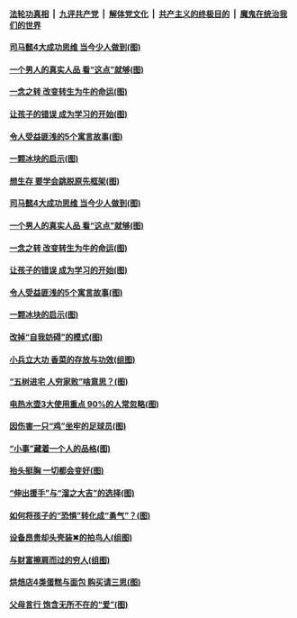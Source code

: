 

####  [法轮功真相](../../../../basic/blob/master/README.md?t=02182201) &nbsp;|&nbsp; [九评共产党](../../../../9ping.md/blob/master/README.md?t=02182201) &nbsp;|&nbsp; [解体党文化](../../../../jtdwh.md/blob/master/README.md?t=02182201)  &nbsp;|&nbsp; [共产主义的终极目的](../../../../gczydzjmd.md/blob/master/README.md?t=02182201) &nbsp;|&nbsp; [魔鬼在统治我们的世界](../../../../mgztzwmdsj.md/blob/master/README.md?t=02182201) 

#### [司马懿4大成功思维 当今少人做到(图)](../pages/p8/962919.md?t=02182201) 

#### [一个男人的真实人品 看“这点”就够(图)](../pages/p8/962894.md?t=02182201) 

#### [一念之转 改变转生为牛的命运(图)](../pages/p8/962763.md?t=02182201) 

#### [让孩子的错误 成为学习的开始(图)](../pages/p8/962818.md?t=02182201) 

#### [令人受益匪浅的5个寓言故事(图)](../pages/p8/962739.md?t=02182201) 

#### [一颗冰块的启示(图)](../pages/p8/962707.md?t=02182201) 

#### [想生存 要学会跳脱原先框架(图)](../pages/p8/962935.md?t=02182201) 

#### [司马懿4大成功思维 当今少人做到(图)](../pages/p8/962919.md?t=02182201) 

#### [一个男人的真实人品 看“这点”就够(图)](../pages/p8/962894.md?t=02182201) 

#### [一念之转 改变转生为牛的命运(图)](../pages/p8/962763.md?t=02182201) 

#### [让孩子的错误 成为学习的开始(图)](../pages/p8/962818.md?t=02182201) 

#### [令人受益匪浅的5个寓言故事(图)](../pages/p8/962739.md?t=02182201) 

#### [一颗冰块的启示(图)](../pages/p8/962707.md?t=02182201) 

#### [改掉“自我妨碍”的模式(图)](../pages/p8/962702.md?t=02182201) 

#### [小兵立大功 香菜的存放与功效(组图)](../pages/p8/962646.md?t=02182201) 

#### [“五树进宅 人穷家败”啥意思？(图)](../pages/p8/962665.md?t=02182201) 

#### [电热水壶3大使用重点 90%的人常忽略(图)](../pages/p8/962591.md?t=02182201) 

#### [因伤害一只“鸡”坐牢的足球员(图)](../pages/p8/962001.md?t=02182201) 

#### [“小事”藏着一个人的品格(图)](../pages/p8/962556.md?t=02182201) 

#### [抬头挺胸 一切都会变好(图)](../pages/p8/962473.md?t=02182201) 

#### [“伸出援手”与“溜之大吉”的选择(图)](../pages/p8/962022.md?t=02182201) 

#### [如何将孩子的“恐惧”转化成“勇气”？(图)](../pages/p8/962464.md?t=02182201) 

#### [设备昂贵却头壳装✖的拍鸟人(组图)](../pages/p8/962402.md?t=02182201) 

#### [与财富擦肩而过的穷人(组图)](../pages/p8/962248.md?t=02182201) 

#### [烘焙店4类蛋糕与面包 购买请三思(图)](../pages/p8/961995.md?t=02182201) 

#### [父母言行 饱含无所不在的“爱”(图)](../pages/p8/962383.md?t=02182201) 

